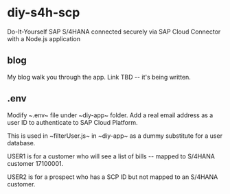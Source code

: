 # diy-s4h-scp
Do-It-Yourself SAP S/4HANA connected securely via SAP Cloud Connector with a Node.js application

## blog
My blog walk you through the app. Link TBD -- it's being written.

## .env
Modify ~.env~ file under ~diy-app~ folder. Add a real email address as a user ID to authenticate to SAP Cloud Platform.

This is used in ~filterUser.js~ in ~diy-app~ as a dummy substitute for a user database.

USER1 is for a customer who will see a list of bills -- mapped to S/4HANA customer 17100001. 

USER2 is for a prospect who has a SCP ID but not mapped to an S/4HANA customer.